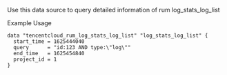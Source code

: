 Use this data source to query detailed information of rum log_stats_log_list

Example Usage

```hcl
data "tencentcloud_rum_log_stats_log_list" "log_stats_log_list" {
  start_time = 1625444040
  query      = "id:123 AND type:\"log\""
  end_time   = 1625454840
  project_id = 1
}
```
